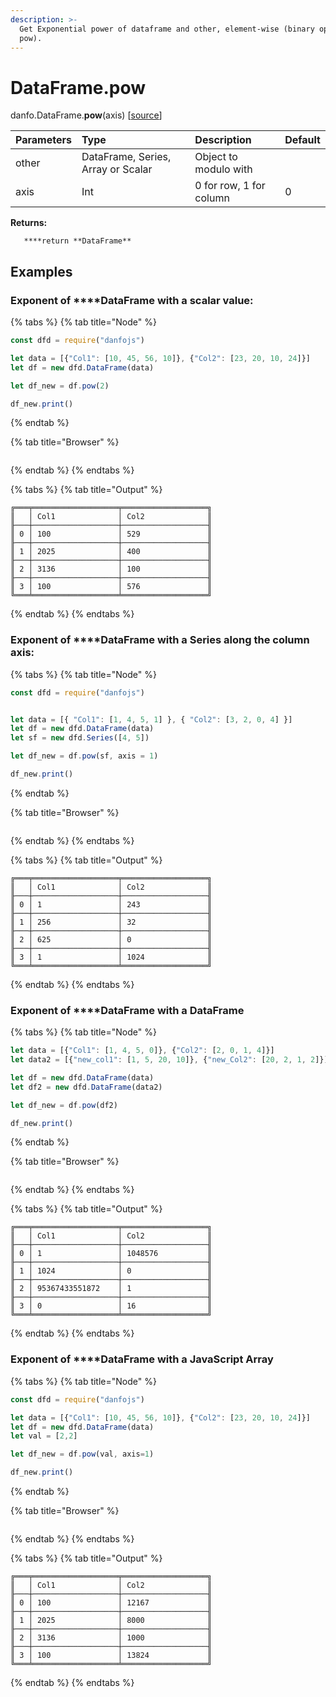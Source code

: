 ```yaml
---
description: >-
  Get Exponential power of dataframe and other, element-wise (binary operator
  pow).
---
```


# DataFrame.pow

danfo.DataFrame.**pow**\(axis\) \[[source](https://github.com/opensource9ja/danfojs/blob/3398c2f540c16ac95599a05b6f2db4eff8a258c9/danfojs/src/core/frame.js#L418)\]

| Parameters | Type | Description | Default |
| :--- | :--- | :--- | :--- |
| other | DataFrame, Series, Array or Scalar | Object to modulo with |  |
| axis | Int | 0 for row, 1 for column | 0 |

**Returns:**

       ****return **DataFrame**

## **Examples**

### Exponent of ****DataFrame with a scalar value:

{% tabs %}
{% tab title="Node" %}
```javascript
const dfd = require("danfojs")

let data = [{"Col1": [10, 45, 56, 10]}, {"Col2": [23, 20, 10, 24]}]
let df = new dfd.DataFrame(data)

let df_new = df.pow(2)

df_new.print()
```
{% endtab %}

{% tab title="Browser" %}
```

```
{% endtab %}
{% endtabs %}

{% tabs %}
{% tab title="Output" %}
```text
╔═══╤═══════════════════╤═══════════════════╗
║   │ Col1              │ Col2              ║
╟───┼───────────────────┼───────────────────╢
║ 0 │ 100               │ 529               ║
╟───┼───────────────────┼───────────────────╢
║ 1 │ 2025              │ 400               ║
╟───┼───────────────────┼───────────────────╢
║ 2 │ 3136              │ 100               ║
╟───┼───────────────────┼───────────────────╢
║ 3 │ 100               │ 576               ║
╚═══╧═══════════════════╧═══════════════════╝
```
{% endtab %}
{% endtabs %}

### Exponent of  ****DataFrame with a Series along the column axis:

{% tabs %}
{% tab title="Node" %}
```javascript
const dfd = require("danfojs")


let data = [{ "Col1": [1, 4, 5, 1] }, { "Col2": [3, 2, 0, 4] }]
let df = new dfd.DataFrame(data)
let sf = new dfd.Series([4, 5])

let df_new = df.pow(sf, axis = 1)

df_new.print()
```
{% endtab %}

{% tab title="Browser" %}
```

```
{% endtab %}
{% endtabs %}

{% tabs %}
{% tab title="Output" %}
```text
╔═══╤═══════════════════╤═══════════════════╗
║   │ Col1              │ Col2              ║
╟───┼───────────────────┼───────────────────╢
║ 0 │ 1                 │ 243               ║
╟───┼───────────────────┼───────────────────╢
║ 1 │ 256               │ 32                ║
╟───┼───────────────────┼───────────────────╢
║ 2 │ 625               │ 0                 ║
╟───┼───────────────────┼───────────────────╢
║ 3 │ 1                 │ 1024              ║
╚═══╧═══════════════════╧═══════════════════╝
```
{% endtab %}
{% endtabs %}

### Exponent of  ****DataFrame with a DataFrame

{% tabs %}
{% tab title="Node" %}
```javascript
let data = [{"Col1": [1, 4, 5, 0]}, {"Col2": [2, 0, 1, 4]}]
let data2 = [{"new_col1": [1, 5, 20, 10]}, {"new_Col2": [20, 2, 1, 2]}]

let df = new dfd.DataFrame(data)
let df2 = new dfd.DataFrame(data2)

let df_new = df.pow(df2)

df_new.print()

```
{% endtab %}

{% tab title="Browser" %}
```

```
{% endtab %}
{% endtabs %}

{% tabs %}
{% tab title="Output" %}
```text
╔═══╤═══════════════════╤═══════════════════╗
║   │ Col1              │ Col2              ║
╟───┼───────────────────┼───────────────────╢
║ 0 │ 1                 │ 1048576           ║
╟───┼───────────────────┼───────────────────╢
║ 1 │ 1024              │ 0                 ║
╟───┼───────────────────┼───────────────────╢
║ 2 │ 95367433551872    │ 1                 ║
╟───┼───────────────────┼───────────────────╢
║ 3 │ 0                 │ 16                ║
╚═══╧═══════════════════╧═══════════════════╝
```
{% endtab %}
{% endtabs %}

### Exponent of ****DataFrame with a JavaScript Array

{% tabs %}
{% tab title="Node" %}
```javascript
const dfd = require("danfojs")

let data = [{"Col1": [10, 45, 56, 10]}, {"Col2": [23, 20, 10, 24]}]
let df = new dfd.DataFrame(data)
let val = [2,2]

let df_new = df.pow(val, axis=1)

df_new.print()
```
{% endtab %}

{% tab title="Browser" %}
```

```
{% endtab %}
{% endtabs %}

{% tabs %}
{% tab title="Output" %}
```text
╔═══╤═══════════════════╤═══════════════════╗
║   │ Col1              │ Col2              ║
╟───┼───────────────────┼───────────────────╢
║ 0 │ 100               │ 12167             ║
╟───┼───────────────────┼───────────────────╢
║ 1 │ 2025              │ 8000              ║
╟───┼───────────────────┼───────────────────╢
║ 2 │ 3136              │ 1000              ║
╟───┼───────────────────┼───────────────────╢
║ 3 │ 100               │ 13824             ║
╚═══╧═══════════════════╧═══════════════════╝
```
{% endtab %}
{% endtabs %}

